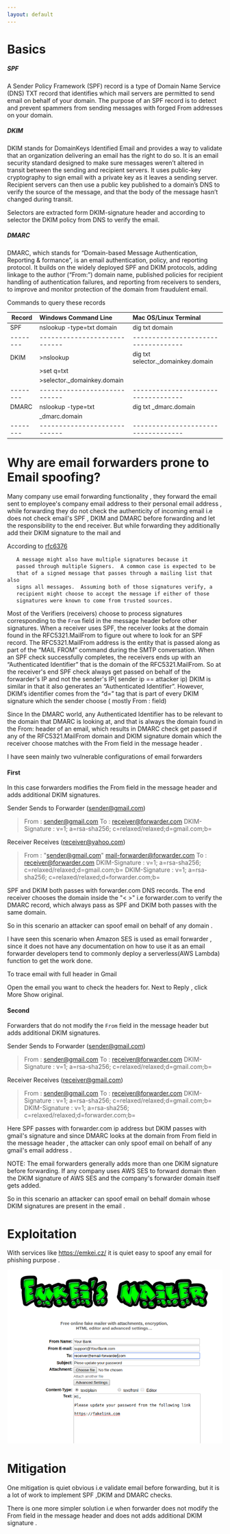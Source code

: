 ```yaml
---
layout: default
---
```


# Basics

##### SPF   

A Sender Policy Framework (SPF) record is a type of Domain Name Service (DNS) TXT record that identifies which mail servers are permitted to send email on behalf of your domain. The purpose of an SPF record is to detect and prevent spammers from sending messages with forged From addresses on your domain. 


##### DKIM    

DKIM stands for DomainKeys Identified Email and provides a way to validate that an organization delivering an email has the right to do so. It is an email security standard designed to make sure messages weren’t altered in transit between the sending and recipient servers. It uses public-key cryptography to  sign email with a private key as it leaves a sending server. Recipient servers  can then use a public key published to a domain’s DNS to verify the source of  the message, and that the body of the message hasn’t changed during transit. 
          
Selectors are extracted form DKIM-signature header and according to selector the DKIM policy from DNS to verify the email.


##### DMARC  

DMARC, which stands for “Domain-based Message Authentication, Reporting & formance”, is an email authentication, policy, and reporting protocol. It builds on the widely deployed SPF and DKIM protocols, adding linkage to the author (“From:”) domain name, published policies for recipient handling of  authentication failures, and reporting from receivers to senders, to improve and monitor protection of the domain from fraudulent email.

Commands to query these records

| Record |    Windows Command Line    |         Mac OS/Linux Terminal     |
|--------|:---------------------------|:----------------------------------|
| SPF    |nslookup  -type=txt domain  |dig txt domain                     |
|--------|----------------------------|-----------------------------------| 
| DKIM   |>nslookup                   |dig txt selector._domainkey.domain |
|        |>set q=txt                  |                                   |
|        |>selector._domainkey.domain |                                   |
|--------|----------------------------|-----------------------------------| 
| DMARC  |nslookup -type=txt          |dig txt _dmarc.domain              |
|        | _dmarc.domain              |                                   |
|--------|----------------------------|-----------------------------------|


# Why are email forwarders prone to Email spoofing?

Many company use email forwarding functionality , they forward the email sent to employee's company email address to their personal email address , while forwarding they do not check the authenticity of incoming email i.e does not check email's SPF , DKIM and DMARC before forwarding and let the responsibility to the end receiver.
But while forwarding they additionally add their DKIM signature to the mail and

According to [rfc6376](https://tools.ietf.org/html/rfc6376#page-34)

```
   A message might also have multiple signatures because it
   passed through multiple Signers.  A common case is expected to be
   that of a signed message that passes through a mailing list that also
   signs all messages.  Assuming both of those signatures verify, a
   recipient might choose to accept the message if either of those
   signatures were known to come from trusted sources.
   ```

Most of the Verifiers (receivers) choose to process signatures corresponding to the `From` field in the message header before other signatures.
When a receiver uses SPF, the receiver looks at the domain found in the RFC5321.MailFrom to figure out where to look for an SPF record. The RFC5321.MailFrom address is the entity that is passed along as part of the “MAIL FROM” command during the SMTP conversation. When an SPF check successfully completes, the receivers ends up with an “Authenticated Identifier” that is the domain of the RFC5321.MailFrom. So at the receiver's end SPF check always get passed on behalf of the forwarder's IP and not the sender's IP( sender ip == attacker ip)
DKIM is similar in that it also generates an “Authenticated Identifier”. However, DKIM’s identifier comes from the “d=” tag that is part of every DKIM signature which the sender choose ( mostly From : field)

Since In the DMARC world, any Authenticated Identifier has to be relevant to the domain that DMARC is looking at, and that is always the domain found in the From: header of an email, which results in DMARC check get passed if any of the RFC5321.MailFrom domain and DKIM signature domain which the receiver choose matches with the From field in the message header .

I have seen mainly two vulnerable configurations of email forwarders

#### First

In this case forwarders modifies the From field in the message header and adds additional DKIM signatures.


Sender Sends to Forwarder (sender@gmail.com)

>From                 :   sender@gmail.com 
>To                   :   receiver@forwarder.com
>DKIM-Signature       :   v=1; a=rsa-sha256; c=relaxed/relaxed;d=gmail.com;b=<signature>

Receiver Receives (receiver@yahoo.com)

>From                 :  "sender@gmail.com" <mail-forwarder@forwarder.com>
>To                   :  receiver@forwarder.com
>DKIM-Signature       :  v=1; a=rsa-sha256; c=relaxed/relaxed;d=gmail.com;b=<signature>
>DKIM-Signature       :  v=1; a=rsa-sha256; c=relaxed/relaxed;d=forwarder.com;b=<signature2>

SPF and DKIM both passes with forwarder.com DNS records. The end receiver chooses the domain inside the "< >" i.e forwarder.com  to verify the DMARC record, which always pass as SPF and DKIM both passes with the same domain. 

So in this scenario an attacker can spoof email on behalf of any domain .                               

I have seen this scenario when Amazon SES is used as email  forwarder , since it does not have any documentation on how to use it as an email forwarder developers tend to commonly deploy a serverless(AWS Lambda) function to get the work done.

To trace email with full header in Gmail 

Open the email you want to check the headers for.
Next to Reply , click More Show original.


#### Second 

Forwarders that do not modify the `From` field in the message header but adds additional DKIM signatures.

Sender Sends to Forwarder (sender@gmail.com)

>From                 :   sender@gmail.com
>To                   :   receiver@forwarder.com
>DKIM-Signature       :   v=1; a=rsa-sha256; c=relaxed/relaxed;d=gmail.com;b=<signature>

Receiver Receives (receiver@gmail.com)

>From                 :  sender@gmail.com
>To                   :  receiver@forwarder.com
>DKIM-Signature       :  v=1; a=rsa-sha256; c=relaxed/relaxed;d=gmail.com;b=<signature>
>DKIM-Signature       :  v=1; a=rsa-sha256; c=relaxed/relaxed;d=forwarder.com;b=<signature2>

Here SPF passes with forwarder.com ip address but DKIM passes with gmail's signature and since DMARC looks at the domain from From field in the message header , the attacker can only spoof email on behalf of any gmail's email address .

NOTE: The email forwarders generally adds more than one DKIM signature before        forwarding. If any company uses AWS SES to forward domain then the DKIM signature of AWS SES and the company's forwarder domain itself gets added.

So in this scenario an attacker can spoof email on behalf domain whose DKIM signatures are present in the email .                                                                                                       

# Exploitation

With services like https://emkei.cz/  it is quiet easy to  spoof any email for phishing purpose .

![email](./email.png)



# Mitigation

One mitigation  is quiet obvious i.e validate email before forwarding, but it is a lot of work to implement SPF ,DKIM and DMARC checks.

There is one more simpler solution i.e when forwarder does not modify the From field in the message header and does not adds additional DKIM signature .

